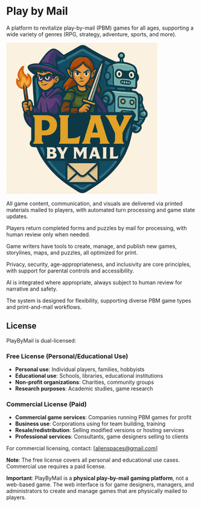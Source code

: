 # Play by Mail

<!-- markdownlint-disable MD033-->

A platform to revitalize play-by-mail (PBM) games for all ages, supporting a wide variety of genres (RPG, strategy, adventure, sports, and more).

<img alt="logo" src="playbymail.png" height=400/>

All game content, communication, and visuals are delivered via printed materials mailed to players, with automated turn processing and game state updates.

Players return completed forms and puzzles by mail for processing, with human review only when needed.

Game writers have tools to create, manage, and publish new games, storylines, maps, and puzzles, all optimized for print.

Privacy, security, age-appropriateness, and inclusivity are core principles, with support for parental controls and accessibility.

AI is integrated where appropriate, always subject to human review for narrative and safety.

The system is designed for flexibility, supporting diverse PBM game types and print-and-mail workflows.

## License

PlayByMail is dual-licensed:

### **Free License (Personal/Educational Use)**
- **Personal use**: Individual players, families, hobbyists
- **Educational use**: Schools, libraries, educational institutions  
- **Non-profit organizations**: Charities, community groups
- **Research purposes**: Academic studies, game research

### **Commercial License (Paid)**
- **Commercial game services**: Companies running PBM games for profit
- **Business use**: Corporations using for team building, training
- **Resale/redistribution**: Selling modified versions or hosting services
- **Professional services**: Consultants, game designers selling to clients

For commercial licensing, contact: [alienspaces@gmail.com]

**Note**: The free license covers all personal and educational use cases. Commercial use requires a paid license.

**Important**: PlayByMail is a **physical play-by-mail gaming platform**, not a web-based game. The web interface is for game designers, managers, and administrators to create and manage games that are physically mailed to players.
